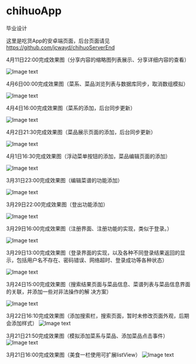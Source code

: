 # chihuoApp
毕业设计

这里是吃货App的安卓端页面，后台页面请见 https://github.com/jcwayd/chihuoServerEnd

4月11日22:00完成效果图（分享内容的缩略图列表展示、分享详细内容的查看）

![Image text](https://github.com/jcwayd/chihuoApp/blob/master/imgFolder/20180411_1.gif)

4月6日00:00完成效果图（菜系、菜品浏览列表与数据库同步，取消数组模拟）

![Image text](https://github.com/jcwayd/chihuoApp/blob/master/imgFolder/20180406_1.gif)

4月4日16:00完成效果图（菜系的添加，后台同步更新）

![Image text](https://github.com/jcwayd/chihuoApp/blob/master/imgFolder/20180404_1.gif)

4月2日21:30完成效果图（菜品展示页面的添加，后台同步更新）

![Image text](https://github.com/jcwayd/chihuoApp/blob/master/imgFolder/20180402_1.gif)

4月1日16:30完成效果图（浮动菜单按钮的添加，菜品编辑页面的添加）

![Image text](https://github.com/jcwayd/chihuoApp/blob/master/imgFolder/20180401_1.gif)

3月31日23:00完成效果图（编辑菜谱的功能添加）

![Image text](https://github.com/jcwayd/chihuoApp/blob/master/imgFolder/20180331_1.gif)

3月29日22:00完成效果图（登出功能添加）

![Image text](https://github.com/jcwayd/chihuoApp/blob/master/imgFolder/20180329_3.gif)

3月29日16:00完成效果图（注册界面、注册功能的实现，类似于登录。）

![Image text](https://github.com/jcwayd/chihuoApp/blob/master/imgFolder/20180328_2.gif)

3月29日13:00完成效果图（登录界面的实现，以及各种不同登录结果返回的显示，包括用户名不存在、密码错误、网络超时、登录成功等各种状态）

![Image text](https://github.com/jcwayd/chihuoApp/blob/master/imgFolder/20180329_1.gif)

3月24日15:00完成效果图（搜索结果页面与菜品信息、菜谱列表与菜品信息界面的关联，并添加一些对非法操作的解
决方案）

![Image text](https://github.com/jcwayd/chihuoApp/blob/master/imgFolder/20180324_1.gif)

3月22日16:10完成效果图（添加搜索栏，搜索页面，暂时未修改页面外观，后期会添加样式）
![Image text](https://github.com/jcwayd/chihuoApp/blob/master/imgFolder/20180322_1.gif)

3月21日21:50完成效果图（模拟添加菜系与菜品、添加菜品点击事件）
![Image text](https://github.com/jcwayd/chihuoApp/blob/master/imgFolder/20180321_2.gif)

3月21日16:00完成效果图（美食一栏使用可扩展listView）
![Image text](https://github.com/jcwayd/chihuoApp/blob/master/imgFolder/20180321.gif)